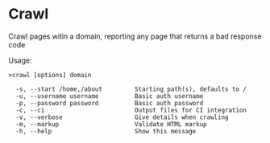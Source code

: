 # Crawl

Crawl pages witin a domain, reporting any page that returns a bad response code

Usage:

    >crawl [options] domain

      -s, --start /home,/about         Starting path(s), defaults to /
      -u, --username username          Basic auth username
      -p, --password password          Basic auth password
      -c, --ci                         Output files for CI integration
      -v, --verbose                    Give details when crawling
      -m, --markup                     Validate HTML markup
      -h, --help                       Show this message